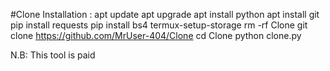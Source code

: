 #Clone
Installation :
apt update
apt upgrade 
apt install python 
apt install git 
pip install requests 
pip install bs4 
termux-setup-storage 
rm -rf Clone
git clone https://github.com/MrUser-404/Clone
cd Clone 
python clone.py

N.B: This tool is paid
